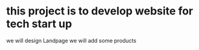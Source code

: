 # this project is to develop website for tech start up 
we will design Landpage
we will add some products

